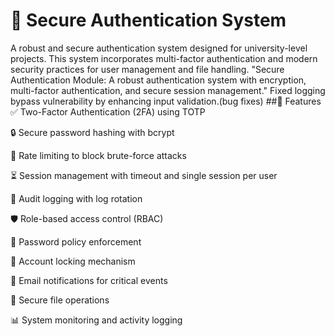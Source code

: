 # 🔐 Secure Authentication System
A robust and secure authentication system designed for university-level projects. This system incorporates multi-factor authentication and modern security practices for user management and file handling.
"Secure Authentication Module: A robust authentication system with encryption, multi-factor authentication, and secure session management."
Fixed logging bypass vulnerability by enhancing input validation.(bug fixes)
##🧰 Features
✅ Two-Factor Authentication (2FA) using TOTP

🔒 Secure password hashing with bcrypt

🚫 Rate limiting to block brute-force attacks

⏳ Session management with timeout and single session per user

📝 Audit logging with log rotation

🛡️ Role-based access control (RBAC)

🧩 Password policy enforcement

🧱 Account locking mechanism

📧 Email notifications for critical events

📁 Secure file operations

📊 System monitoring and activity logging
